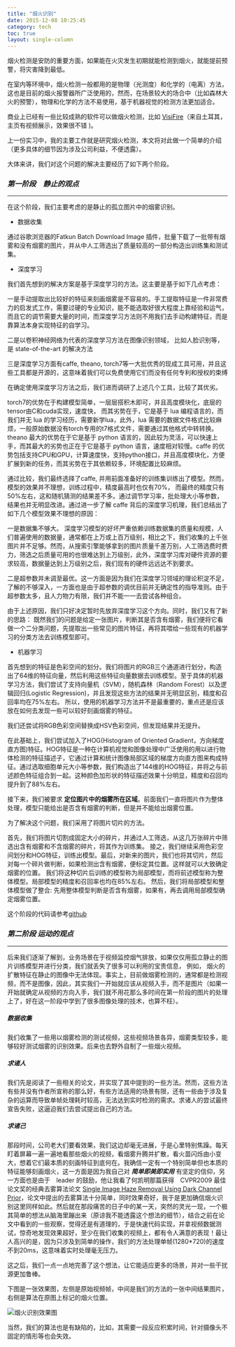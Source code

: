 ```yaml
---
title: "烟火识别"
date: 2015-12-08 10:25:45
category: tech
toc: true
layout: single-column
---
```


烟火检测是安防的重要方面，如果能在火灾发生初期就能检测到烟火，就能提前预警，将灾害降到最低。<!--more-->

在室内等环境中，烟火检测一般都用的是物理（光测度）和化学的（电离）方法，这也是目前的烟火报警器所广泛使用的，然而，在场景较大的场合中（比如森林大火的预警），物理和化学的方法不易使用，基于机器视觉的检测方法更加适合。

商业上已经有一些比较成熟的软件可以做烟火检测，比如 [VisiFire](http://signal.ee.bilkent.edu.tr/VisiFire/)（来自土耳其，主页有视频展示，效果很不错 )。

上一份实习中，我的主要工作就是研究烟火检测，本文将对此做一个简单的介绍（更多具体的细节因为涉及公司利益，不便透露）。

大体来讲，我们对这个问题的解决主要经历了如下两个阶段。



### *第一阶段　静止的观点*
---
在这个阶段，我们主要考虑的是静止的孤立图片中的烟雾识别。

- 数据收集

通过谷歌浏览器的Fatkun Batch Download Image 插件，批量下载了一批带有烟雾和没有烟雾的图片，并从中人工筛选出了质量较高的一部分构造出训练集和测试集。

- 深度学习

我们首先想到的解决方案是基于深度学习的方法。这主要是基于如下几点考虑：

一是手动提取出比较好的特征来刻画烟雾是不容易的。手工提取特征是一件非常费力的启发式工作，需要过硬的专业知识，能不能选取好很大程度上靠经验和运气，而且它的调节需要大量的时间，而深度学习方法则不用我们去手动构建特征，而是靠算法本身实现特征的自学习。

二是以卷积神经网络为代表的深度学习方法在图像识别领域， 比如人脸识别等，是 state-of-the-art 的解决方法

三是深度学习方面有caffe, theano, torch7等一大批优秀的现成工具可用，并且这些工具都是开源的，这意味着我们可以免费使用它们而没有任何专利和授权的束缚

在确定使用深度学习方法之后，我们进而调研了上述几个工具，比较了其优劣。

torch7的优势在于构建模型简单，一层层搭积木即可，并且高度模块化，底层的tensor由C和cuda实现，速度快， 而其劣势在于，它是基于 lua 编程语言的，而我们并无 lua 的学习经历，需要新学lua，此外，lua 需要的数据文件格式比较麻烦，一般原始数据没有torch专用的t7格式文件，需要通过其他格式中转转换。theano 最大的优势在于它是基于 python 语言的，因此较为灵活，可以快速上手，而其最大的劣势也正在于它是基于 python 语言，速度相对较慢。caffe 的优势包括支持CPU和GPU，计算速度快，支持python接口，并且高度模块化，方便扩展到新的任务，而其劣势在于其依赖较多，环境配置比较麻烦。

通过比较，我们最终选择了caffe, 并用前面准备好的训练集训练出了模型。然而，模型的效果并不理想，训练过程中，精度最高时也仅有70%， 而最终的精度只有50%左右，这和随机猜测的结果差不多。通过调节学习率，批处理大小等参数，结果也并无明显改进。通过进一步了解 caffe 背后的深度学习机理，我们总结出了如下几个模型效果不理想的原因：

一是数据集不够大。 深度学习模型的好坏严重依赖训练数据集的质量和规模，人们普遍使用的数据量，通常都在上万或上百万级别，相比之下，我们收集的上千张图片并不足够。然而，从搜索引擎能够拿到的图片质量千差万别，人工筛选费时费力，筛选之后质量可用的也很难达到上万级别，此外，深度学习库对硬件资源的要求较高，数据量达到上万级别之后，我们现有的硬件远远达不到要求。

二是超参数并未调至最优。这一方面是因为我们在深度学习领域的理论积淀不足，了解的不够深入，一方面也是由于超参数的调优目前并无确定性的指导准则。由于超参数太多，且人力物力有限，我们并不能一一去尝试各种组合。

由于上述原因，我们只好决定暂时先放弃深度学习这个方向。同时，我们又有了新的思路： 既然我们的问题是给定一张图片，判断其是否含有烟雾，我们便将它看做一个二分类问题，先提取出一些常见的图片特征，再将其喂给一些现有的机器学习的分类方法去训练模型即可。

- 机器学习

首先想到的特征是色彩空间的划分。我们将图片的RGB三个通道进行划分，构造出了64维的特征向量，然后利用这些特征向量数据去训练模型。至于具体的机器学习方法，我们尝试了支持向量机（SVM），随机森林（Random Forest）以及逻辑回归(Logistic Regression)，并且发现这些方法的结果并无明显区别，精度和召回率均在75%左右。
所以，使用的机器学习方法并不是最重要的，重点还是应该放在如何去发现一些可以较好刻画烟雾的特征。

我们还尝试将RGB色彩空间替换成HSV色彩空间，但发现结果并无提升。

在此基础上，我们尝试加入了HOG(Histogram of Oriented Gradient，方向梯度直方图)特征。HOG特征是一种在计算机视觉和图像处理中广泛使用的用以进行物体检测的特征描述子，它通过计算和统计图像局部区域的梯度方向直方图来构成特征。通过选取细胞单元大小等参数，我们构造出了144维的HOG特征，并将之与前述颜色特征组合到一起。这种颜色加形状的特征描述效果十分明显，精度和召回均提升到了88%左右。

接下来，我们被要求 **定位图片中的烟雾所在区域**。前面我们一直将图片作为整体处理，模型只能给出是否含有烟雾的判断，但是并不能给出烟雾位置。

为了解决这个问题，我们采用了将图片切片的方法。

首先，我们将图片切割成固定大小的碎片，并通过人工筛选，从这几万张碎片中筛选出含有烟雾和不含烟雾的碎片，将其作为训练集。 接之，我们继续采用色彩空间划分和HOG特征，训练出模型。最后，对新来的图片，我们也将其切片，然后对每一个碎片做判断，如果检测出含有烟雾，便标定其位置。这样就可以大致确定烟雾的位置。
我们将这种切片后训练的模型称为局部模型，而将前述模型称为整体模型。局部模型的精度和召回率也均在85%左右。 然后，我们将局部模型和整体模型做了整合: 先用整体模型判断是否含有烟雾，如果有，再去调用局部模型确定烟雾位置。

这个阶段的代码请参考[github](https://github.com/lancezhange/smoke_recognition)

### *第二阶段  运动的观点*
---

后来我们逐渐了解到，业务场景在于视频监控烟气排放，如果仅仅用孤立静止的图片训练模型并进行分类，我们就丢失了很多可以利用的宝贵信息， 例如， 烟火的扩散特征在静止的图像中无法体现。事实上，目前做烟雾检测的，通常都是检测视频，而不是图像，因此，其实我们一开始就应该从视频入手，而不是图片（如果一开始就确定从视频的方向入手，我们就不用花那么多时间在第一阶段的图片的处理上了，好在这一阶段中学到了很多图像处理的技术，也算不枉）。

##### 数据收集

我们收集了一些用以烟雾检测的测试视频，这些视频场景各异，烟雾类型较多，能够较好测试烟雾的识别效果。后来也去野外自制了一些烟火视频。

##### 求诸人

我们先是阅读了一些相关的论文，并实现了其中提到的一些方法。然而，这些方法有些并没有作者所宣称的那么好，有些方法适用的场景有限，还有一些由于涉及复杂的运算而导致单帧处理耗时较高，无法达到实时检测的需求。求诸人的尝试最终宣告失败，这逼迫我们去尝试提出自己的方法。

##### 求诸己

那段时间，公司老大们要看效果，我们这边却毫无进展，于是心里特别焦躁。每天盯着屏幕一遍一遍地看那些烟火的视频，看烟雾升腾并扩散，看火苗闪烁由小变大，想着它们最本质的刻画特征到底何在。我确信一定有一个特别简单但也本质的特征能够刻画烟火，这一方面是因为我自己对 ***简单即美即实用*** 有坚定的信仰，另一方面也是由于　leader 的鼓励，他让我看了何凯明那篇获得　CVPR2009 最佳论文奖的经典去雾算法论文 [Single Image Haze Removal Using Dark Channel Prior](http://blog.csdn.net/songhhll/article/details/12612681)，论文中提出的去雾算法十分简单，同时效果奇好，我于是更加确信烟火识别这里同样如此。然后就在那段痛苦的日子中的某一天，突然的灵光一现，一个极其简单的想法从脑海里蹦出来（原谅我不能透露这个想法的细节），结合之前在论文中看到的一些观察，觉得还是有道理的，于是快速代码实现，并拿视频数据测试，惊奇地发现效果超好，至少在我们收集的视频上，都有令人满意的表现！最让人高兴的是，因为只涉及到简单的操作，我们的方法处理单帧(1280*720)的速度不到20ms，这意味着实时处理毫无压力。

这之后，我们一点一点地完善了这个想法，让它能适应更多的场景，并对一些干扰源更加鲁棒。

下图是一张效果图，左侧是原始视频帧，中间是我们的方法的一张中间结果图片，右侧是算法在原图上标记的烟火位置。

![烟火识别效果图](smoke.png)

当然，我们的算法也是有缺陷的，比如，其需要一段反应积累时间，针对摄像头不固定的情形等也会失效。

